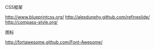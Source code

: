
CSS框架

<http://www.blueprintcss.org/>
<http://alexdunphy.github.com/refineslide/>
<http://compass-style.org/>

图标

<http://fortawesome.github.com/Font-Awesome/>
